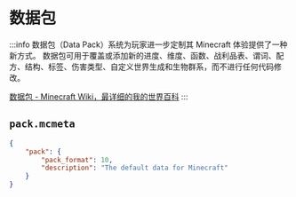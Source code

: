# 数据包

:::info
数据包（Data Pack）系统为玩家进一步定制其 Minecraft 体验提供了一种新方式。
数据包可用于覆盖或添加新的进度、维度、函数、战利品表、谓词、配方、结构、标签、伤害类型、自定义世界生成和生物群系，而不进行任何代码修改。

[数据包 - Minecraft Wiki，最详细的我的世界百科](https://minecraft.fandom.com/zh/wiki/%E6%95%B0%E6%8D%AE%E5%8C%85)
:::

## `pack.mcmeta`

```json
{
    "pack": {
        "pack_format": 10,
        "description": "The default data for Minecraft"
    }
}
```
